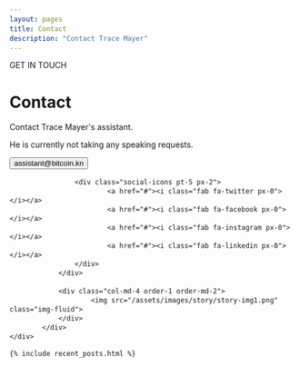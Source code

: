 ```yaml
---
layout: pages
title: Contact
description: "Contact Trace Mayer"
---
```


<body>
   <!-- Main Section -->
    <div class="container">
			<div class="row w-100">
				<div class="col-md-8  text-start pb-md-5 px-md-5">
					<p class="main-p1 ps-3">GET IN TOUCH</p>
					<h1 class="fw-bold display-4 main-h1 pb-3 pb-md-4 px-2">Contact</h1>
					<p class="px-2">Contact Trace Mayer's assistant. </p>
					<p class="px-2 pb-md-3 pb-5">He is currently not taking any speaking requests.</p>
					<button type="submit" class="btn2">assistant@bitcoin.kn</button>

					<div class="social-icons pt-5 px-2">
							<a href="#"><i class="fab fa-twitter px-0"></i></a>
							<a href="#"><i class="fab fa-facebook px-0"></i></a>
							<a href="#"><i class="fab fa-instagram px-0"></i></a>
							<a href="#"><i class="fab fa-linkedin px-0"></i></a>
					</div>
				</div>

				<div class="col-md-4 order-1 order-md-2">
						<img src="/assets/images/story/story-img1.png" class="img-fluid">
				</div>
			</div>
    </div>

   <!-- Recent Posts Section -->
	{% include recent_posts.html %}
</body>
